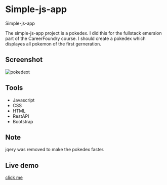 # Simple-js-app
Simple-js-app

The simple-js-app project is a pokedex. I did this for the fullstack emersion part of the CareerFoundry course.
I should create a pokedex which displayes all pokemon of the first gerneration.

## Screenshot

![pokedext](https://user-images.githubusercontent.com/76936962/150784646-f72c24ae-05fd-4dc0-9948-64422372b242.PNG)

## Tools

- Javascript
- CSS
- HTML
- RestAPI
- Bootstrap

## Note

jqery was removed to make the pokedex faster.

## Live demo

[click me](https://aapartyka.github.io/simple-js-app/)
